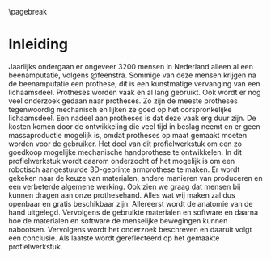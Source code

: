 \pagebreak
# Inleiding
Jaarlijks ondergaan er ongeveer 3200 mensen in Nederland alleen al een beenamputatie, volgens @feenstra. Sommige van deze mensen krijgen na de beenamputatie een prothese, dit is een kunstmatige vervanging van een lichaamsdeel. Protheses worden vaak en al lang gebruikt. Ook wordt er nog veel onderzoek gedaan naar protheses. Zo zijn de meeste protheses tegenwoordig mechanisch en lijken ze goed op het oorspronkelijke lichaamsdeel. Een nadeel aan protheses is dat deze vaak erg duur zijn. De kosten komen door de ontwikkeling die veel tijd in beslag neemt en er geen massaproductie mogelijk is, omdat protheses op maat gemaakt moeten worden voor de gebruiker.
Het doel van dit profielwerkstuk om een zo goedkoop mogelijke mechanische handprothese te ontwikkelen. In dit profielwerkstuk wordt daarom onderzocht of het mogelijk is om een robotisch aangestuurde 3D-geprinte armprothese te maken. Er wordt gekeken naar de keuze van materialen, andere manieren van produceren en een verbeterde algemene werking. Ook zien we graag dat mensen bij kunnen dragen aan onze prothesehand. Alles wat wij maken zal dus openbaar en gratis beschikbaar zijn.
Allereerst wordt de anatomie van de hand uitgelegd. Vervolgens de gebruikte materialen en software en daarna hoe de materialen en software de menselijke bewegingen kunnen nabootsen. Vervolgens wordt het onderzoek beschreven en daaruit volgt een conclusie. Als laatste wordt gereflecteerd op het gemaakte profielwerkstuk.
